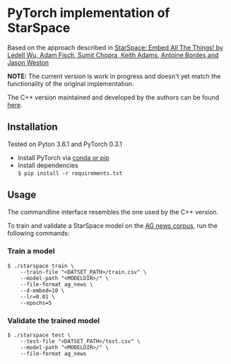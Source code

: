 # PyTorch implementation of StarSpace

Based on the approach described in [StarSpace: Embed All The Things! by 
Ledell Wu, Adam Fisch, Sumit Chopra, Keith Adams, Antoine Bordes and Jason Weston](https://arxiv.org/abs/1709.03856)

**NOTE:** The current version is work in progress and doesn't yet match the functionality of the original implementation.

The C++ version maintained and developed by the authors can be found [here](https://github.com/facebookresearch/StarSpace).


## Installation
Tested on Pyton 3.6.1 and PyTorch 0.3.1


- Install PyTorch via [conda or pip](http://pytorch.org)
- Install dependencies  
`$ pip install -r requirements.txt`


## Usage
The commandline interface resembles the one used by the C++ version.

To train and validate a StarSpace model on the [AG news corpus](https://www.di.unipi.it/~gulli/AG_corpus_of_news_articles.html),
run the following commands:

### Train a model
```
$ ./starspace train \
    --train-file "<DATSET_PATH>/train.csv" \
    --model-path "<MODELDIR>/" \
    --file-format ag_news \
    --d-embed=10 \
    --lr=0.01 \
    --epochs=5
```

### Validate the trained model

```
$ ./starspace test \
    --test-file "<DATSET_PATH>/test.csv" \
    --model-path "<MODELDIR>/" \
    --file-format ag_news
```
